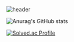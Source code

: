 ![header](https://capsule-render.vercel.app/api?type=waving&color=50:a1c4fd,100:c2e9fb&height=100&section=header&text=Junho%20Cheong&fontSize=72&fontColor=343a40&animation=fadeIn)

![Anurag's GitHub stats](https://github-readme-stats.vercel.app/api?username=jjunohj&show_icons=true&theme=transparent)

[![Solved.ac Profile](http://mazassumnida.wtf/api/v2/generate_badge?boj=jjunohj)](https://solved.ac/jjunohj/)
